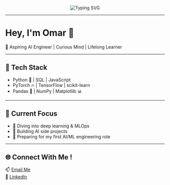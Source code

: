 <!-- Banner -->
<p align="center">
  <img src="https://readme-typing-svg.herokuapp.com?font=Fira+Code&size=22&duration=3000&pause=1000&color=2F81F7&center=true&vCenter=true&width=600&lines=👋+Hey!+I'm+Omar;🚀+AI+Engineer+in+the+Making;💡+Building+%7C+Breaking+%7C+Learning" alt="Typing SVG" />
</p>

---

# Hey, I'm Omar 👋  

🚀 Aspiring AI Engineer | Curious Mind | Lifelong Learner  

---

## 🔧 Tech Stack  
- Python 🐍 | SQL | JavaScript  
- PyTorch 🔥 | TensorFlow | scikit-learn  
- Pandas 🐼 | NumPy | Matplotlib 📊  

---

## 📌 Current Focus  
- 🌱 Diving into deep learning & MLOps  
- 🤖 Building AI side projects
- 🎯 Preparing for my first AI/ML engineering role  


---

## 🌐 Connect With Me !
📫 [Email Me](mailto:omarabozein@outlook.com)  
💼 [LinkedIn](https://www.linkedin.com/in/omarabozein)  

